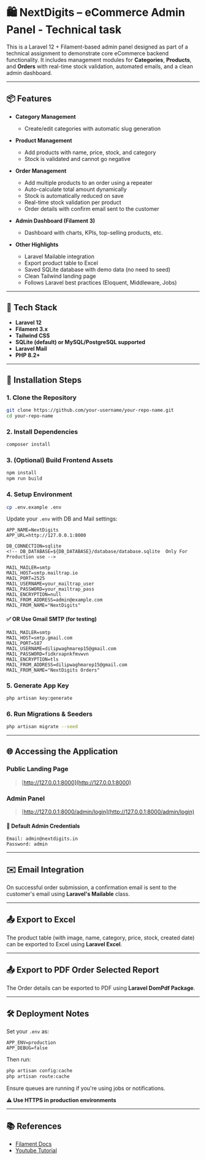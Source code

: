# 🛍️ NextDigits – eCommerce Admin Panel - Technical task

This is a Laravel 12 + Filament-based admin panel designed as part of a technical assignment to demonstrate core eCommerce backend functionality. It includes management modules for **Categories**, **Products**, and **Orders** with real-time stock validation, automated emails, and a clean admin dashboard.

---

## 📦 Features

- **Category Management**
  - Create/edit categories with automatic slug generation

- **Product Management**
  - Add products with name, price, stock, and category
  - Stock is validated and cannot go negative

- **Order Management**
  - Add multiple products to an order using a repeater
  - Auto-calculate total amount dynamically
  - Stock is automatically reduced on save
  - Real-time stock validation per product
  - Order details with confirm email sent to the customer

- **Admin Dashboard (Filament 3)**
  - Dashboard with charts, KPIs, top-selling products, etc.

- **Other Highlights**
  - Laravel Mailable integration
  - Export product table to Excel
  - Saved SQLite database with demo data (no need to seed)
  - Clean Tailwind landing page
  - Follows Laravel best practices (Eloquent, Middleware, Jobs)

---

## 🚀 Tech Stack

- **Laravel 12**
- **Filament 3.x**
- **Tailwind CSS**
- **SQLite (default) or MySQL/PostgreSQL supported**
- **Laravel Mail**
- **PHP 8.2+**

---

## 🔧 Installation Steps

### 1. Clone the Repository

```bash
git clone https://github.com/your-username/your-repo-name.git
cd your-repo-name
```

### 2. Install Dependencies

```bash
composer install
```

### 3. (Optional) Build Frontend Assets

```bash
npm install
npm run build
```

### 4. Setup Environment

```bash
cp .env.example .env
```

Update your `.env` with DB and Mail settings:

```env
APP_NAME=NextDigits
APP_URL=http://127.0.0.1:8000

DB_CONNECTION=sqlite
<!-- DB_DATABASE=${DB_DATABASE}/database/database.sqlite  Only For Production use -->

MAIL_MAILER=smtp
MAIL_HOST=smtp.mailtrap.io
MAIL_PORT=2525
MAIL_USERNAME=your_mailtrap_user
MAIL_PASSWORD=your_mailtrap_pass
MAIL_ENCRYPTION=null
MAIL_FROM_ADDRESS=admin@example.com
MAIL_FROM_NAME="NextDigits"
```

#### ✅ OR Use Gmail SMTP (for testing)

```env
MAIL_MAILER=smtp
MAIL_HOST=smtp.gmail.com
MAIL_PORT=587
MAIL_USERNAME=dilipwaghmarep15@gmail.com
MAIL_PASSWORD=fidkrxapnkfmvwvn
MAIL_ENCRYPTION=tls
MAIL_FROM_ADDRESS=dilipwaghmarep15@gmail.com
MAIL_FROM_NAME="NextDigits Orders"
```

### 5. Generate App Key

```bash
php artisan key:generate
```

### 6. Run Migrations & Seeders

```bash
php artisan migrate --seed
```

---

## 🌐 Accessing the Application

### Public Landing Page
> [http://127.0.0.1:8000](http://127.0.0.1:8000)

### Admin Panel
> [http://127.0.0.1:8000/admin/login](http://127.0.0.1:8000/admin/login)

#### 🔐 Default Admin Credentials

```text
Email: admin@nextdigits.in
Password: admin
```

---

## ✉️ Email Integration

On successful order submission, a confirmation email is sent to the customer's email using **Laravel's Mailable** class.

---

## 📤 Export to Excel

The product table (with image, name, category, price, stock, created date) can be exported to Excel using **Laravel Excel**.

---
## 📤 Export to PDF Order Selected Report

The Order details can be exported to PDF using **Laravel DomPdf Package**.

---

## 🛠 Deployment Notes

Set your `.env` as:

```env
APP_ENV=production
APP_DEBUG=false
```

Then run:

```bash
php artisan config:cache
php artisan route:cache
```

Ensure queues are running if you're using jobs or notifications.

**⚠️ Use HTTPS in production environments**

---

## 📚 References

- [Filament Docs](https://filamentphp.com/docs)
- [Youtube Tutorial](https://youtu.be/JOPe7DvUq1Y?si=cDoksTkSXkOaBJLu)


